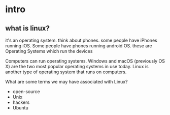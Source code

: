 # intro
## what is linux?
it's an operating system. think about phones. some people have iPhones running
iOS.  Some people have phones running android OS.  these are Operating Systems
which run the devices

Computers can run operating systems.  Windows and macOS (previously OS X) are
the two most popular operating systems in use today.  Linux is another type of
operating system that runs on computers.

What are some terms we may have associated with Linux?
- open-source
- Unix
- hackers
- Ubuntu
